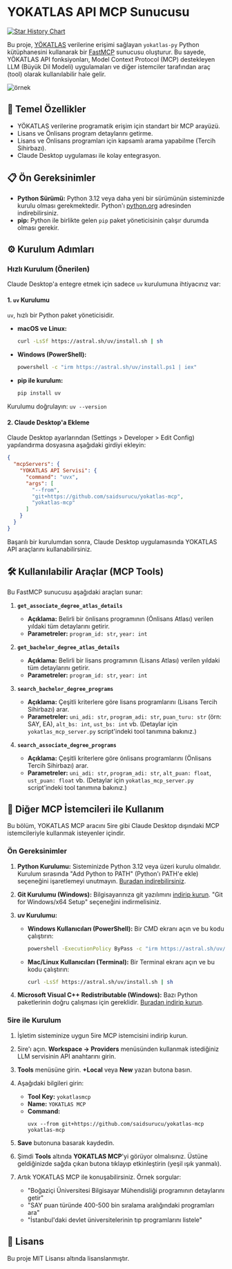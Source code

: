 # YOKATLAS API MCP Sunucusu

[![Star History Chart](https://api.star-history.com/svg?repos=saidsurucu/yokatlas-mcp&type=Date)](https://www.star-history.com/#saidsurucu/yokatlas-mcp&Date)

Bu proje, [YÖKATLAS](https://yokatlas.yok.gov.tr/) verilerine erişimi sağlayan `yokatlas-py` Python kütüphanesini kullanarak bir [FastMCP](https://www.gofastmcp.com/) sunucusu oluşturur. Bu sayede, YÖKATLAS API fonksiyonları, Model Context Protocol (MCP) destekleyen LLM (Büyük Dil Modeli) uygulamaları ve diğer istemciler tarafından araç (tool) olarak kullanılabilir hale gelir.

![örnek](./ornek.png)

## 🎯 Temel Özellikler

* YÖKATLAS verilerine programatik erişim için standart bir MCP arayüzü.
* Lisans ve Önlisans program detaylarını getirme.
* Lisans ve Önlisans programları için kapsamlı arama yapabilme (Tercih Sihirbazı).
* Claude Desktop uygulaması ile kolay entegrasyon.

## 📋 Ön Gereksinimler

* **Python Sürümü:** Python 3.12 veya daha yeni bir sürümünün sisteminizde kurulu olması gerekmektedir. Python'ı [python.org](https://www.python.org/downloads/) adresinden indirebilirsiniz.
* **pip:** Python ile birlikte gelen `pip` paket yöneticisinin çalışır durumda olması gerekir.

## ⚙️ Kurulum Adımları

### Hızlı Kurulum (Önerilen)

Claude Desktop'a entegre etmek için sadece `uv` kurulumuna ihtiyacınız var:

#### 1. `uv` Kurulumu
`uv`, hızlı bir Python paket yöneticisidir.

* **macOS ve Linux:**
  ```bash
  curl -LsSf https://astral.sh/uv/install.sh | sh
  ```

* **Windows (PowerShell):**
  ```bash
  powershell -c "irm https://astral.sh/uv/install.ps1 | iex"
  ```

* **pip ile kurulum:**
  ```bash
  pip install uv
  ```

Kurulumu doğrulayın: `uv --version`

#### 2. Claude Desktop'a Ekleme

Claude Desktop ayarlarından (Settings > Developer > Edit Config) yapılandırma dosyasına aşağıdaki girdiyi ekleyin:

```json
{
  "mcpServers": {
    "YOKATLAS API Servisi": {
      "command": "uvx",
      "args": [
        "--from",
        "git+https://github.com/saidsurucu/yokatlas-mcp",
        "yokatlas-mcp"
      ]
    }
  }
}
```

Başarılı bir kurulumdan sonra, Claude Desktop uygulamasında YOKATLAS API araçlarını kullanabilirsiniz.


## 🛠️ Kullanılabilir Araçlar (MCP Tools)

Bu FastMCP sunucusu aşağıdaki araçları sunar:

1.  **`get_associate_degree_atlas_details`**
    * **Açıklama:** Belirli bir önlisans programının (Önlisans Atlası) verilen yıldaki tüm detaylarını getirir.
    * **Parametreler:** `program_id: str`, `year: int`

2.  **`get_bachelor_degree_atlas_details`**
    * **Açıklama:** Belirli bir lisans programının (Lisans Atlası) verilen yıldaki tüm detaylarını getirir.
    * **Parametreler:** `program_id: str`, `year: int`

3.  **`search_bachelor_degree_programs`**
    * **Açıklama:** Çeşitli kriterlere göre lisans programlarını (Lisans Tercih Sihirbazı) arar.
    * **Parametreler:** `uni_adi: str`, `program_adi: str`, `puan_turu: str` (örn: SAY, EA), `alt_bs: int`, `ust_bs: int` vb. (Detaylar için `yokatlas_mcp_server.py` script'indeki tool tanımına bakınız.)

4.  **`search_associate_degree_programs`**
    * **Açıklama:** Çeşitli kriterlere göre önlisans programlarını (Önlisans Tercih Sihirbazı) arar.
    * **Parametreler:** `uni_adi: str`, `program_adi: str`, `alt_puan: float`, `ust_puan: float` vb. (Detaylar için `yokatlas_mcp_server.py` script'indeki tool tanımına bakınız.)

## 🔧 Diğer MCP İstemcileri ile Kullanım

Bu bölüm, YOKATLAS MCP aracını 5ire gibi Claude Desktop dışındaki MCP istemcileriyle kullanmak isteyenler içindir.

### Ön Gereksinimler

1. **Python Kurulumu:** Sisteminizde Python 3.12 veya üzeri kurulu olmalıdır. Kurulum sırasında "Add Python to PATH" (Python'ı PATH'e ekle) seçeneğini işaretlemeyi unutmayın. [Buradan indirebilirsiniz](https://www.python.org/downloads/).

2. **Git Kurulumu (Windows):** Bilgisayarınıza git yazılımını [indirip kurun](https://git-scm.com/download/win). "Git for Windows/x64 Setup" seçeneğini indirmelisiniz.

3. **uv Kurulumu:**
   - **Windows Kullanıcıları (PowerShell):** Bir CMD ekranı açın ve bu kodu çalıştırın:
     ```bash
     powershell -ExecutionPolicy ByPass -c "irm https://astral.sh/uv/install.ps1 | iex"
     ```
   - **Mac/Linux Kullanıcıları (Terminal):** Bir Terminal ekranı açın ve bu kodu çalıştırın:
     ```bash
     curl -LsSf https://astral.sh/uv/install.sh | sh
     ```

4. **Microsoft Visual C++ Redistributable (Windows):** Bazı Python paketlerinin doğru çalışması için gereklidir. [Buradan indirip kurun](https://aka.ms/vs/17/release/vc_redist.x64.exe).

### 5ire ile Kurulum

1. İşletim sisteminize uygun 5ire MCP istemcisini indirip kurun.

2. 5ire'ı açın. **Workspace → Providers** menüsünden kullanmak istediğiniz LLM servisinin API anahtarını girin.

3. **Tools** menüsüne girin. **+Local** veya **New** yazan butona basın.

4. Aşağıdaki bilgileri girin:
   - **Tool Key:** `yokatlasmcp`
   - **Name:** `YOKATLAS MCP`
   - **Command:**
     ```
     uvx --from git+https://github.com/saidsurucu/yokatlas-mcp yokatlas-mcp
     ```

5. **Save** butonuna basarak kaydedin.

6. Şimdi **Tools** altında **YOKATLAS MCP**'yi görüyor olmalısınız. Üstüne geldiğinizde sağda çıkan butona tıklayıp etkinleştirin (yeşil ışık yanmalı).

7. Artık YOKATLAS MCP ile konuşabilirsiniz. Örnek sorgular:
   - "Boğaziçi Üniversitesi Bilgisayar Mühendisliği programının detaylarını getir"
   - "SAY puan türünde 400-500 bin sıralama aralığındaki programları ara"
   - "İstanbul'daki devlet üniversitelerinin tıp programlarını listele"

## 📜 Lisans

Bu proje MIT Lisansı altında lisanslanmıştır.